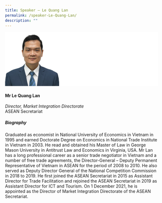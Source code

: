 ```yaml
---
title: Speaker – Le Quang Lan
permalink: /speaker-Le-Quang-Lan/
description: ""
---
```

![](/images/Speakers/Le%20Quang%20Lan%20.jpg)

#### **Mr Le Quang Lan**

*Director, Market Integration Directorate*  
ASEAN Secretariat

##### **Biography**
Graduated as economist in National University of Economics in Vietnam in 1995 and earned Doctorate Degree on Economics in National Trade Institute in Vietnam in 2003. He read and obtained his Master of Law in George Mason University in Antitrust Law and Economics in Virginia, USA. Mr Lan has a long professional career as a senior trade negotiator in Vietnam and a number of free trade agreements, the Director-General – Deputy Permanent Representative of Vietnam in ASEAN for the period of 2008 to 2010. He also served as Deputy Director General of the National Competition Commission in 2018 to 2019. He first joined the ASEAN Secretariat in 2015 as Assistant Director for Trade Facilitation and rejoined the ASEAN Secretariat in 2019 as Assistant Director for ICT and Tourism. On 1 December 2021, he is appointed as the Director of Market Integration Directorate of the ASEAN Secretariat. 
